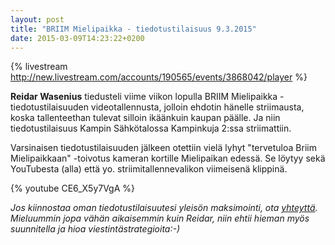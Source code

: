 ```yaml
---
layout: post
title: "BRIIM Mielipaikka - tiedotustilaisuus 9.3.2015"
date: 2015-03-09T14:23:22+0200
---
```


{% livestream http://new.livestream.com/accounts/190565/events/3868042/player %}

**Reidar Wasenius** tiedusteli viime viikon lopulla BRIIM Mielipaikka -tiedotustilaisuuden videotallennusta, jolloin ehdotin hänelle striimausta, koska tallenteethan tulevat silloin ikäänkuin kaupan päälle. Ja niin tiedotustilaisuus Kampin Sähkötalossa Kampinkuja 2:ssa striimattiin.

Varsinaisen tiedotustilaisuuden jälkeen otettiin vielä lyhyt "tervetuloa Briim Mielipaikkaan" -toivotus kameran kortille Mielipaikan edessä. Se löytyy sekä YouTubesta (alla) että yo. striimitallennevalikon viimeisenä klippinä.

{% youtube CE6_X5y7VgA %}

*Jos kiinnostaa oman tiedotustilaisuutesi yleisön maksimointi, ota [yhteyttä](http://www.infocrea.fi/yhteystiedot/). Mieluummin jopa vähän aikaisemmin kuin Reidar, niin ehtii hieman myös suunnitella ja hioa viestintästrategioita:-)*